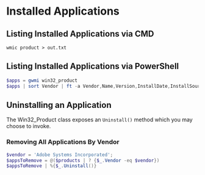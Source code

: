# Installed Applications

## Listing Installed Applications via CMD
    wmic product > out.txt

## Listing Installed Applications via PowerShell
```powershell
$apps = gwmi win32_product
$apps | sort Vendor | ft -a Vendor,Name,Version,InstallDate,InstallSource
```

## Uninstalling an Application
The Win32_Product class exposes an `Uninstall()` method which you may choose to invoke.
  
### Removing All Applications By Vendor
```powershell
$vendor = 'Adobe Systems Incorporated';
$appsToRemove = @($products | ? {$_.Vendor -eq $vendor})
$appsToRemove | %{$_.Uninstall()}
```
